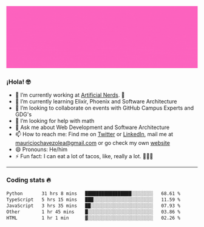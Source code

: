 ![Banner](banner.gif)

### ¡Hola! 🤓

- 🔭 I’m currently working at [Artificial Nerds](https://nerds.ai/). 🤖
- 🌱 I’m currently learning Elixir, Phoenix and Software Architecture
- 👯 I’m looking to collaborate on events with GitHub Campus Experts and GDG's
- 🤔 I’m looking for help with math
- 💬 Ask me about Web Development and Software Architecture
- 📫 How to reach me: Find me on [Twitter](https://twitter.com/ultr4nerd) or [LinkedIn](https://www.linkedin.com/in/mauricio-chávez-olea-4b46b7147/), mail me at [mauriciochavezolea@gmail.com](mailto:mauriciochavezolea@gmail.com) or go check my own [website](mauriciochavez.surge.sh)
- 😄 Pronouns: He/him
- ⚡ Fun fact: I can eat a lot of tacos, like, really a lot. 🌮🌮🌮

---

### Coding stats 🔥

<!--START_SECTION:waka-->
```text
Python       31 hrs 8 mins   █████████████████░░░░░░░░   68.61 % 
TypeScript   5 hrs 15 mins   ███░░░░░░░░░░░░░░░░░░░░░░   11.59 % 
JavaScript   3 hrs 35 mins   ██░░░░░░░░░░░░░░░░░░░░░░░   07.93 % 
Other        1 hr 45 mins    █░░░░░░░░░░░░░░░░░░░░░░░░   03.86 % 
HTML         1 hr 1 min      ▓░░░░░░░░░░░░░░░░░░░░░░░░   02.26 % 
```
<!--END_SECTION:waka-->
